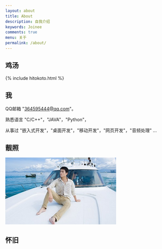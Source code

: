 ```yaml
---
layout: about
title: About
description: 自我介绍
keywords: Joinee
comments: true
menu: 关于
permalink: /about/
---
```



## 鸡汤


{% include hitokoto.html %}


## 我


QQ邮箱 "364595444@qq.com"。

熟悉语言 "C/C++"，"JAVA"，"Python"，

从事过 "嵌入式开发"，"桌面开发"，"移动开发"，"网页开发"，"音频处理" ...



## 靓照

![](/assets/images/me.jpg)

## 怀旧



